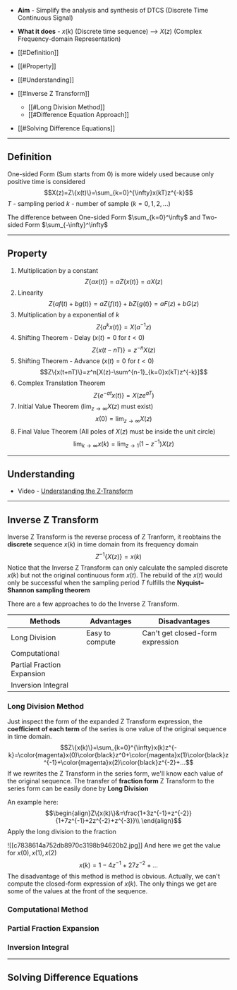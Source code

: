 + **Aim** - Simplify the analysis and synthesis of DTCS (Discrete Time Continuous Signal)
+ **What it does** -  $x(k)$ (Discrete time sequence) --> $X(z)$ (Complex Frequency-domain Representation)

+ [[#Definition]]
+ [[#Property]]
+ [[#Understanding]]
+ [[#Inverse Z Transform]]
	+ [[#Long Division Method]]
	+ [[#Difference Equation Approach]]
+ [[#Solving Difference Equations]]

---
## Definition

One-sided Form (Sum starts from 0) is more widely used because only positive time is considered
$$X(z)=Z\{x(t)\}=\sum_{k=0}^{\infty}x(kT)z^{-k}$$
$T$ - sampling period
$k$ - number of sample ($k=0,1,2,...$)

The difference between One-sided Form $\sum_{k=0}^\infty$ and Two-sided Form $\sum_{-\infty}^\infty$


---
## Property

1. Multiplication by a constant
$$Z\{ax(t)\}=aZ\{x(t)\}=aX(z)$$
2. Linearity
$$Z\{af(t)+bg(t)\}=aZ\{f(t)\}+bZ\{g(t)\}=aF(z)+bG(z)$$
3. Multiplication by a exponential of $k$
$$Z\{a^kx(t)\}=X(a^{-1}z)$$
4. Shifting Theorem - Delay  ($x(t)=0$ for $t<0$)
$$Z\{x(t-nT)\}=z^{-n}X(z)$$
5. Shifting Theorem - Advance  ($x(t)=0$ for $t<0$)
$$Z\{x(t+nT)\}=z^n[X(z)-\sum^{n-1}_{k=0}x(kT)z^{-k}]$$
6. Complex Translation Theorem
$$Z\{e^{-at}x(t)\}=X(ze^{aT})$$
7. Initial Value Theorem  ($\lim_{z\to\infty}X(z)$ must exist)
$$x(0)=\lim_{z\to\infty}X(z)$$
8. Final Value Theorem  (All poles of $X(z)$ must be inside the unit circle)
$$\lim_{k\to\infty}x(k)=\lim_{z\to1}(1-z^{-1})X(z)$$
---
## Understanding

+ Video - [Understanding the Z-Transform](https://www.youtube.com/watch?v=XJRW6jamUHk)


---
## Inverse Z Transform

Inverse Z Transform is the reverse process of Z Tranform, it reobtains the **discrete** sequence $x(k)$ in time domain from its frequency domain
$$Z^{-1}\{X(z)\}=x(k)$$
Notice that the Inverse Z Transform can only calculate the sampled discrete $x(k)$ but not the original continuous form $x(t)$. The rebuild of the $x(t)$ would only be successful when the sampling period $T$ fulfills the **Nyquist–Shannon sampling theorem**

There are a few approaches to do the Inverse Z Transform.

| Methods                    | Advantages      | Disadvantages                    |
| -------------------------- | --------------- | -------------------------------- |
| Long Division              | Easy to compute | Can't get closed-form expression |
| Computational              |                 |                                  |
| Partial Fraction Expansion |                 |                                  |
| Inversion Integral         |                 |                                  |

### Long Division Method

Just inspect the form of the expanded Z Transform expression, the **coefficient of each term** of the series is one value of the original sequence in time domain.
$$Z\{x(k)\}=\sum_{k=0}^{\infty}x(k)z^{-k}=\color{magenta}x(0)\color{black}z^0+\color{magenta}x(1)\color{black}z^{-1}+\color{magenta}x(2)\color{black}z^{-2}+...$$
If we rewrites the Z Transform in the series form, we'll know each value of the original sequence. The transfer of **fraction form** Z Transform to the series form can be easily done by **Long Division**

An example here: 
$$\begin{align}Z\{x(k)\}&=\frac{1+3z^{-1}+z^{-2}}{1+7z^{-1}+2z^{-2}+z^{-3}}\\
\end{align}$$
Apply the long division to the fraction

![[c7838614a752db8970c3198b94620b2.jpg]]
And here we get the value for $x(0),x(1),x(2)$
$$x(k)=1-4z^{-1}+27z^{-2}+...$$
The disadvantage of this method is method is obvious. Actually, we can't compute the closed-form expression of $x(k)$. The only things we get are some of the values at the front of the sequence.

### Computational Method


### Partial Fraction Expansion


### Inversion Integral




---
## Solving Difference Equations